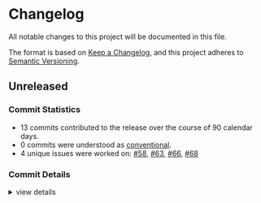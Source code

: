 # Changelog

All notable changes to this project will be documented in this file.

The format is based on [Keep a Changelog](https://keepachangelog.com/en/1.0.0/),
and this project adheres to [Semantic Versioning](https://semver.org/spec/v2.0.0.html).

## Unreleased

### Commit Statistics

<csr-read-only-do-not-edit/>

 - 13 commits contributed to the release over the course of 90 calendar days.
 - 0 commits were understood as [conventional](https://www.conventionalcommits.org).
 - 4 unique issues were worked on: [#58](https://github.com/obliviouslabs/rostl/issues/58), [#63](https://github.com/obliviouslabs/rostl/issues/63), [#66](https://github.com/obliviouslabs/rostl/issues/66), [#68](https://github.com/obliviouslabs/rostl/issues/68)

### Commit Details

<csr-read-only-do-not-edit/>

<details><summary>view details</summary>

 * **[#58](https://github.com/obliviouslabs/rostl/issues/58)**
    - Implements Array and UnorderedMap (and some queues and vectors) ([`84acef2`](https://github.com/obliviouslabs/rostl/commit/84acef2379ccc823cd554a6433f13c79e8c21573))
 * **[#63](https://github.com/obliviouslabs/rostl/issues/63)**
    - Heap ([`60c8cac`](https://github.com/obliviouslabs/rostl/commit/60c8cac02774426149d747bc97bd8ff88f718e11))
 * **[#66](https://github.com/obliviouslabs/rostl/issues/66)**
    - Sharded map ([`ee4caab`](https://github.com/obliviouslabs/rostl/commit/ee4caabf6ab0d3caef7f11bd9eb219611d6fa484))
 * **[#68](https://github.com/obliviouslabs/rostl/issues/68)**
    - Rename package names to rostl ([`332c664`](https://github.com/obliviouslabs/rostl/commit/332c664ab509038cc181a39fa616d02f8df2bf36))
 * **Uncategorized**
    - Adds release script ([`9dd936d`](https://github.com/obliviouslabs/rostl/commit/9dd936dcaf40ef9a502c5d22775a9f2c9e6342c0))
    - Adds homepage ([`4847107`](https://github.com/obliviouslabs/rostl/commit/4847107adece9f60486a7a05323f7675104aedbb))
    - Adds crate READMEs ([`29ee8c8`](https://github.com/obliviouslabs/rostl/commit/29ee8c8c05ea2447283f4cd62fc3179eb242380f))
    - Remove debug text ([`47be77d`](https://github.com/obliviouslabs/rostl/commit/47be77df44efaf429fafc189121e264688cb3a49))
    - Fix batch sizes in sharded_map ([`1fa2710`](https://github.com/obliviouslabs/rostl/commit/1fa2710bf633f867a4aa4c53834be0c9d99d0b52))
    - Cleanup ([`86964a7`](https://github.com/obliviouslabs/rostl/commit/86964a7a0310dc11bd91a6511afb168982fef262))
    - Optimize cxchg ([`6844239`](https://github.com/obliviouslabs/rostl/commit/6844239ba013ac03df442fcfbf9a054fe773389c))
    - Implements Stack ([`381f23c`](https://github.com/obliviouslabs/rostl/commit/381f23c076361710baeed66e56469b1d18d511af))
    - Optimize cmov and recursive oram ([`3100659`](https://github.com/obliviouslabs/rostl/commit/3100659bdfac273877f9cecc14602fe2e94f9f1e))
</details>

